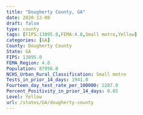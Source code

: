 ```yaml
---
title: "Dougherty County, GA"
date: 2020-12-08
draft: false
type: county
tags: [FIPS:13095.0,FEMA:4.0,Small metro,Yellow]
categories: [GA]
County: Dougherty County
State: GA
FIPS: 13095.0
FEMA_Region: 4.0
Population: 87956.0
NCHS_Urban_Rural_Classification: Small metro
Tests_in_prior_14_days: 1941.0
Fourteen_day_test_rate_per_100000: 2207.0
Percent_Positivity_in_prior_14_days: 0.05
Level: Yellow
url: /states/GA/dougherty-county
---
```



